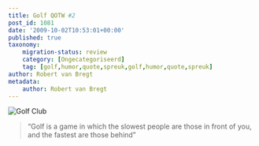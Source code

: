 ```yaml
---
title: Golf QOTW #2
post_id: 1081
date: '2009-10-02T10:53:01+00:00'
published: true
taxonomy:
    migration-status: review
    category: [Ongecategoriseerd]
    tag: [golf,humor,quote,spreuk,golf,humor,quote,spreuk]
author: Robert van Bregt
metadata:
    author: Robert van Bregt
---
```

![Golf Club](http://robert.vanbregt.net/wp-content/uploads/2009/08/golf-club.jpg?w=150 "Golf Club")

> “Golf is a game in which the slowest people are those in front of you, and the fastest are those behind”